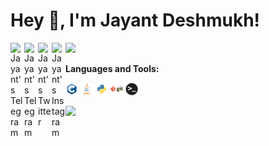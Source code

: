 # Hey 👋, I'm Jayant Deshmukh!

<a href="https://t.me/jd1811">
<img align="left" alt="Jayant's Telegram" width="22px" src="https://cdn.jsdelivr.net/npm/simple-icons@v3/icons/telegram.svg" />
</a>
<a href="https://forum.xda-developers.com/member.php?u=8276928">
<img align="left" alt="Jayant's Telegram" width="22px" src="https://cdn.jsdelivr.net/npm/simple-icons@v3/icons/xdadevelopers.svg" />
</a>
<a href="https://twitter.com/jayant1811">
<img align="left" alt="Jayant's Twitter" width="22px" src="https://cdn.jsdelivr.net/npm/simple-icons@v3/icons/twitter.svg" />
</a>
<a href="https://www.instagram.com/jayant_deshmukh">
<img align="left" alt="Jayant's Instagram" width="22px" src="https://cdn.jsdelivr.net/npm/simple-icons@v3/icons/instagram.svg" />
</a>

![](https://media.giphy.com/media/836HiJc7pgzy8iNXCn/giphy.gif)

**Languages and Tools:**

<code><img height="20" src="https://raw.githubusercontent.com/github/explore/80688e429a7d4ef2fca1e82350fe8e3517d3494d/topics/c/c.png"></code>
<code><img height="20" src="https://raw.githubusercontent.com/github/explore/80688e429a7d4ef2fca1e82350fe8e3517d3494d/topics/java/java.png"></code>
<code><img height="20" src="https://raw.githubusercontent.com/github/explore/80688e429a7d4ef2fca1e82350fe8e3517d3494d/topics/python/python.png"></code>
<code><img height="20" src="https://raw.githubusercontent.com/github/explore/80688e429a7d4ef2fca1e82350fe8e3517d3494d/topics/git/git.png"></code>
<code><img height="20" src="https://raw.githubusercontent.com/github/explore/80688e429a7d4ef2fca1e82350fe8e3517d3494d/topics/terminal/terminal.png"></code>

![](https://github-readme-stats.vercel.app/api?username=jayant-deshmukh&show_icons=true&theme=dark)
